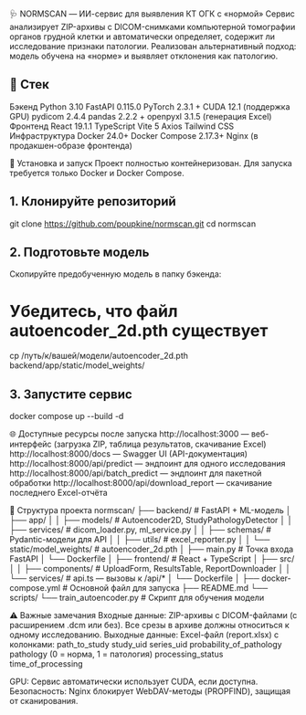 🩺 NORMSCAN — ИИ-сервис для выявления КТ ОГК с «нормой»
Сервис анализирует ZIP-архивы с DICOM-снимками компьютерной томографии органов грудной клетки и автоматически определяет, содержит ли исследование признаки патологии.
Реализован альтернативный подход: модель обучена на «норме» и выявляет отклонения как патологию.

## 🧰 Стек
Бэкенд
Python 3.10
FastAPI 0.115.0
PyTorch 2.3.1 + CUDA 12.1 (поддержка GPU)
pydicom 2.4.4
pandas 2.2.2 + openpyxl 3.1.5 (генерация Excel)
Фронтенд
React 19.1.1
TypeScript
Vite 5
Axios
Tailwind CSS
Инфраструктура
Docker 24.0+
Docker Compose 2.17.3+
Nginx (в продакшен-образе фронтенда)

🚀 Установка и запуск
Проект полностью контейнеризован. Для запуска требуется только Docker и Docker Compose.

## 1. Клонируйте репозиторий
git clone https://github.com/poupkine/normscan.git
cd normscan

## 2. Подготовьте модель
Скопируйте предобученную модель в папку бэкенда:

# Убедитесь, что файл autoencoder_2d.pth существует
cp /путь/к/вашей/модели/autoencoder_2d.pth backend/app/static/model_weights/

## 3. Запустите сервис

docker compose up --build -d


🌐 Доступные ресурсы после запуска
http://localhost:3000 — веб-интерфейс (загрузка ZIP, таблица результатов, скачивание Excel)
http://localhost:8000/docs — Swagger UI (API-документация)
http://localhost:8000/api/predict — эндпоинт для одного исследования
http://localhost:8000/api/batch_predict — эндпоинт для пакетной обработки
http://localhost:8000/api/download_report — скачивание последнего Excel-отчёта

📂 Структура проекта
normscan/
├── backend/                    # FastAPI + ML-модель
│   ├── app/
│   │   ├── models/             # Autoencoder2D, StudyPathologyDetector
│   │   ├── services/           # dicom_loader.py, ml_service.py
│   │   ├── schemas/            # Pydantic-модели для API
│   │   ├── utils/              # excel_reporter.py
│   │   └── static/model_weights/  # autoencoder_2d.pth
│   ├── main.py                 # Точка входа FastAPI
│   └── Dockerfile
│
├── frontend/                   # React + TypeScript
│   ├── src/
│   │   ├── components/         # UploadForm, ResultsTable, ReportDownloader
│   │   └── services/           # api.ts — вызовы к /api/*
│   └── Dockerfile
│
├── docker-compose.yml          # Основной файл для запуска
├── README.md
└── scripts/
    └── train_autoencoder.py    # Скрипт для обучения модели
    
⚠️ Важные замечания
Входные данные: ZIP-архивы с DICOM-файлами (с расширением .dcm или без). Все срезы в архиве должны относиться к одному исследованию.
Выходные данные: Excel-файл (report.xlsx) с колонками:
path_to_study
study_uid
series_uid
probability_of_pathology
pathology (0 = норма, 1 = патология)
processing_status
time_of_processing

GPU: Сервис автоматически использует CUDA, если доступна.
Безопасность: Nginx блокирует WebDAV-методы (PROPFIND), защищая от сканирования.

